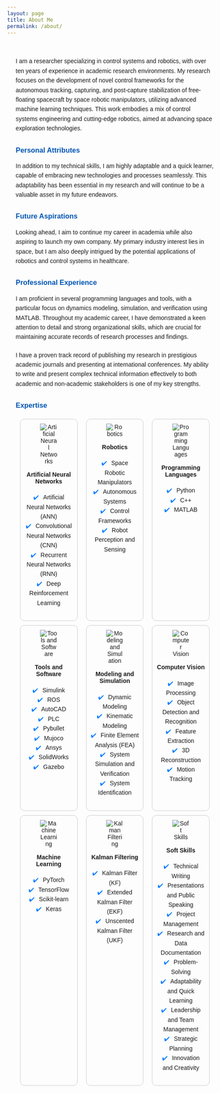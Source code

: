 ```yaml
---
layout: page
title: About Me
permalink: /about/
---
```


<style>
  .about-section {
    max-width: 800px;
    margin: 0 auto;
    padding: 20px;
    font-family: Arial, sans-serif;
  }
  .about-section h2 {
    color: #007BFF;
    border-bottom: 2px solid #007BFF;
    padding-bottom: 10px;
    margin-bottom: 20px;
  }
  .about-section h3 {
    color: #0056b3;
    margin-top: 30px;
  }
  .about-section p, .about-section ul {
    margin-bottom: 20px;
    line-height: 1.6;
  }
  .about-section ul {
    list-style-type: none;
    padding-left: 0;
  }
  .about-section ul li::before {
    content: "✔️";
    color: #007BFF;
    margin-right: 10px;
  }
  .about-section .icons {
    display: flex;
    flex-wrap: wrap;
  }
  .about-section .icon {
    margin: 5px 10px;
    padding: 10px;
    border: 1px solid #ccc;
    border-radius: 10px;
    text-align: center;
    flex: 1 1 calc(33.333% - 20px);
    box-sizing: border-box;
  }
  .about-section .icon img {
    max-width: 40px;
    margin-bottom: 10px;
  }
  .about-section .icon h4 {
    margin-top: 5px;
  }
</style>

<div class="about-section">
  <p>I am a researcher specializing in control systems and robotics, with over ten years of experience in academic research environments. My research focuses on the development of novel control frameworks for the autonomous tracking, capturing, and post-capture stabilization of free-floating spacecraft by space robotic manipulators, utilizing advanced machine learning techniques. This work embodies a mix of control systems engineering and cutting-edge robotics, aimed at advancing space exploration technologies.</p>

  <h3>Personal Attributes</h3>
  <p>In addition to my technical skills, I am highly adaptable and a quick learner, capable of embracing new technologies and processes seamlessly. This adaptability has been essential in my research and will continue to be a valuable asset in my future endeavors.</p>

  <h3>Future Aspirations</h3>
  <p>Looking ahead, I aim to continue my career in academia while also aspiring to launch my own company. My primary industry interest lies in space, but I am also deeply intrigued by the potential applications of robotics and control systems in healthcare.</p>

  <h3>Professional Experience</h3>
  <p>I am proficient in several programming languages and tools, with a particular focus on dynamics modeling, simulation, and verification using MATLAB. Throughout my academic career, I have demonstrated a keen attention to detail and strong organizational skills, which are crucial for maintaining accurate records of research processes and findings.</p>
  <p>I have a proven track record of publishing my research in prestigious academic journals and presenting at international conferences. My ability to write and present complex technical information effectively to both academic and non-academic stakeholders is one of my key strengths.</p>

  <h3>Expertise</h3>
  <div class="icons">
    <div class="icon">
      <img src="https://img.icons8.com/color/48/000000/artificial-intelligence.png" alt="Artificial Neural Networks">
      <h4>Artificial Neural Networks</h4>
      <ul>
        <li>Artificial Neural Networks (ANN)</li>
        <li>Convolutional Neural Networks (CNN)</li>
        <li>Recurrent Neural Networks (RNN)</li>
        <li>Deep Reinforcement Learning</li>
      </ul>
    </div>
    <div class="icon">
      <img src="https://img.icons8.com/color/48/000000/robot-2.png" alt="Robotics">
      <h4>Robotics</h4>
      <ul>
        <li>Space Robotic Manipulators</li>
        <li>Autonomous Systems</li>
        <li>Control Frameworks</li>
        <li>Robot Perception and Sensing</li>
      </ul>
    </div>
    <div class="icon">
      <img src="https://img.icons8.com/color/48/000000/code-file.png" alt="Programming Languages">
      <h4>Programming Languages</h4>
      <ul>
        <li>Python</li>
        <li>C++</li>
        <li>MATLAB</li>
      </ul>
    </div>
    <div class="icon">
      <img src="https://img.icons8.com/color/48/000000/toolbox.png" alt="Tools and Software">
      <h4>Tools and Software</h4>
      <ul>
        <li>Simulink</li>
        <li>ROS</li>
        <li>AutoCAD</li>
        <li>PLC</li>
        <li>Pybullet</li>
        <li>Mujoco</li>
        <li>Ansys</li>
        <li>SolidWorks</li>
        <li>Gazebo</li>
      </ul>
    </div>
    <div class="icon">
      <img src="https://img.icons8.com/color/48/000000/process.png" alt="Modeling and Simulation">
      <h4>Modeling and Simulation</h4>
      <ul>
        <li>Dynamic Modeling</li>
        <li>Kinematic Modeling</li>
        <li>Finite Element Analysis (FEA)</li>
        <li>System Simulation and Verification</li>
        <li>System Identification</li>
      </ul>
    </div>
    <div class="icon">
      <img src="https://img.icons8.com/color/48/000000/view-file.png" alt="Computer Vision">
      <h4>Computer Vision</h4>
      <ul>
        <li>Image Processing</li>
        <li>Object Detection and Recognition</li>
        <li>Feature Extraction</li>
        <li>3D Reconstruction</li>
        <li>Motion Tracking</li>
      </ul>
    </div>
    <div class="icon">
      <img src="https://img.icons8.com/color/48/000000/artificial-intelligence.png" alt="Machine Learning">
      <h4>Machine Learning</h4>
      <ul>
        <li>PyTorch</li>
        <li>TensorFlow</li>
        <li>Scikit-learn</li>
        <li>Keras</li>
      </ul>
    </div>
    <div class="icon">
      <img src="https://img.icons8.com/color/48/000000/filter.png" alt="Kalman Filtering">
      <h4>Kalman Filtering</h4>
      <ul>
        <li>Kalman Filter (KF)</li>
        <li>Extended Kalman Filter (EKF)</li>
        <li>Unscented Kalman Filter (UKF)</li>
      </ul>
    </div>
    <div class="icon">
      <img src="https://img.icons8.com/color/48/000000/teamwork.png" alt="Soft Skills">
      <h4>Soft Skills</h4>
      <ul>
        <li>Technical Writing</li>
        <li>Presentations and Public Speaking</li>
        <li>Project Management</li>
        <li>Research and Data Documentation</li>
        <li>Problem-Solving</li>
        <li>Adaptability and Quick Learning</li>
        <li>Leadership and Team Management</li>
        <li>Strategic Planning</li>
        <li>Innovation and Creativity</li>
      </ul>
    </div>
  </div>
</div>
